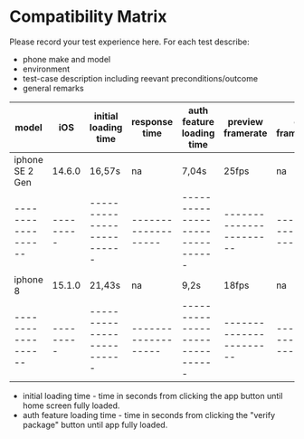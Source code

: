 # Compatibility Matrix

Please record your test experience here.
For each test describe:
* phone make and model
* environment
* test-case description including reevant preconditions/outcome
* general remarks

|   model         |   iOS   |   initial loading time   |   response time   |   auth feature loading time   |   preview framerate   |   gl framerate   |   tester   |
------------------|---------|--------------------------|-------------------|-------------------------------|-----------------------|------------------|------------|
| iphone SE 2 Gen | 14.6.0  |         16,57s           |         na        |             7,04s             |         25fps         |        na        |    incm    |
------------------|---------|--------------------------|-------------------|-------------------------------|-----------------------|------------------|------------|
| iphone 8        | 15.1.0  |         21,43s           |         na        |             9,2s              |         18fps         |        na        |    incm    |
------------------|---------|--------------------------|-------------------|-------------------------------|-----------------------|------------------|------------|

- initial loading time      - time in seconds from clicking the app button until home screen fully loaded.
- auth feature loading time - time in seconds from clicking the "verify package" button until app fully loaded. 
